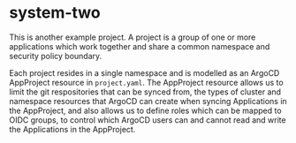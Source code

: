 # system-two

This is another example project. A project is a group of one or more applications which work together and share a common namespace and security policy boundary.

Each project resides in a single namespace and is modelled as an ArgoCD AppProject resource in `project.yaml`. The AppProject resource allows us to limit the git respositories that can be synced from, the types of cluster and namespace resources that ArgoCD can create when syncing Applications in the AppProject, and also allows us to define roles which can be mapped to OIDC groups, to control which ArgoCD users can and cannot read and write the Applications in the AppProject.

